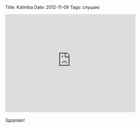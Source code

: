 Title: Kalimba
Date: 2012-11-09
Tags: слушаю

<div class="text"><iframe width="420" height="315" src="http://www.youtube.com/embed/tg24k7tzIc0" frameborder="0" allowfullscreen="allowfullscreen"></iframe><br /><br />
Здорово!</div>